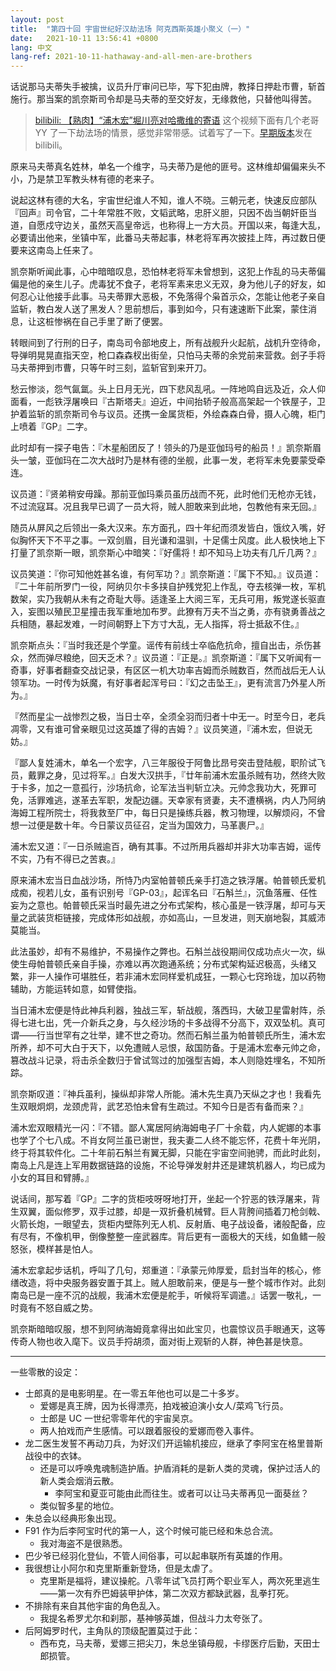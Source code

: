 ```yaml
---
layout: post
title:  "第四十回 宇宙世纪好汉劫法场 阿克西斯英雄小聚义（一）"
date:   2021-10-11 13:56:41 +0800
lang: 中文
lang-ref: 2021-10-11-hathaway-and-all-men-are-brothers
---
```


话说那马夫蒂失手被擒，议员升厅审问已毕，写下犯由牌，教择日押赴市曹，斩首施行。那当案的凯奈斯司令却是马夫蒂的至交好友，无缘救他，只替他叫得苦。

> [bilibili: 【熟肉】“浦木宏”堀川亮对哈撒维的寄语](https://www.bilibili.com/video/BV1yh411q7te) 这个视频下面有几个老哥 YY 了一下劫法场的情景，感觉非常带感。试着写了一下。[早期版本](https://www.bilibili.com/read/cv13531057)发在 bilibili。

原来马夫蒂真名姓林，单名一个维字，马夫蒂乃是他的匪号。这林维却偏偏来头不小，乃是禁卫军教头林有德的老来子。

说起这林有德的大名，宇宙世纪谁人不知，谁人不晓。三朝元老，快速反应部队『回声』司令官，二十年常胜不败，文韬武略，忠肝义胆，只因不齿当朝奸臣当道，自愿戍守边关，虽然天高皇帝远，也称得上一方大员。开国以来，每逢大乱，必要请出他来，坐镇中军，此番马夫蒂起事，林老将军再次披挂上阵，再过数日便要来这南岛上任来了。

凯奈斯听闻此事，心中暗暗叹息，恐怕林老将军未曾想到，这犯上作乱的马夫蒂偏偏是他的亲生儿子。虎毒犹不食子，老将军素来忠义无双，身为他儿子的好友，如何忍心让他接手此事。马夫蒂罪大恶极，不免落得个枭首示众，怎能让他老子亲自监斩，教白发人送了黑发人？思前想后，事到如今，只有速速断下此案，蒙住消息，让这桩惨祸在自己手里了断了便罢。

转眼间到了行刑的日子，南岛司令部地皮上，所有战舰升火起航，战机升空待命，导弹明晃晃直指天空，枪口森森杈出街垒，只怕马夫蒂的余党前来营救。刽子手将马夫蒂押到市曹，只等午时三刻，监斩官到来开刀。

愁云惨淡，怨气氤氲。头上日月无光，四下悲风乱吼。一阵地鸣自远及近，众人仰面看，一彪铁浮屠唤曰『古斯塔夫』迫近，中间抬轿子般高高架起一个铁屋子，卫护着监斩的凯奈斯司令与议员。还携一金属货柜，外绘森森白骨，摄人心魄，柜门上喷着『GP』二字。

此时却有一探子电告：『木星船团反了！领头的乃是亚伽玛号的船员！』凯奈斯眉头一皱，亚伽玛在二次大战时乃是林有德的坐舰，此事一发，老将军未免要蒙受牵连。

议员道：『贤弟稍安毋躁。那前亚伽玛乘员虽历战而不死，此时他们无枪亦无钱，不过流寇耳。况且我早已调了一员大将，贼人胆敢来到此地，包教他有来无回。』

随员从屏风之后领出一条大汉来。东方面孔，四十年纪而须发皆白，饿纹入嘴，好似胸怀天下不平之事。一双剑眉，目光谦和温驯，十足儒士风度。此人极快地上下打量了凯奈斯一眼，凯奈斯心中暗笑：『好儒将！却不知马上功夫有几斤几两？』

议员笑道：『你可知他姓甚名谁，有何军功？』凯奈斯道：『属下不知。』议员道：『二十年前所罗门一役，阿纳贝尔卡多挟自护残党犯上作乱，夺去核弹一枚，军机数架，实乃我朝从未有之奇耻大辱。适逢圣上大阅三军，无兵可用，叛党遂长驱直入，妄图以殖民卫星撞击我军重地加布罗。此獠有万夫不当之勇，亦有骁勇善战之兵相随，暴起发难，一时间朝野上下方寸大乱，无人指挥，将士抵敌不住。』

凯奈斯点头：『当时我还是个学童。谣传有前线士卒临危抗命，擅自出击，杀伤甚众，然而弹尽粮绝，回天乏术？』议员道：『正是。』凯奈斯道：『属下又听闻有一奇事，好事者翻查交战记录，有区区一机大功率吉姆而杀贼数百，然而战后无人认领军功。一时传为妖魔，有好事者起浑号曰：『幻之击坠王』，更有流言乃外星人所为。』

『然而星尘一战惨烈之极，当日士卒，全须全羽而归者十中无一。时至今日，老兵凋零，又有谁可曾亲眼见过这英雄了得的吉姆？』议员笑道，『浦木宏，但说无妨。』

『鄙人复姓浦木，单名一个宏字，八三年服役于阿鲁比昂号突击登陆舰，职阶试飞员，戴罪之身，见过将军。』白发大汉拱手，『廿年前浦木宏虽杀贼有功，然终大败于卡多，加之一意孤行，沙场抗命，论军法当判斩立决。元帅念我功大，死罪可免，活罪难逃，遂革去军职，发配边疆。天幸家有贤妻，夫不遭横祸，内人乃阿纳海姆工程所院士，将我救至厂中，每日只是操练兵器，教习物理，以解烦闷，不曾想一过便是数十年。今日蒙议员征召，定当为国效力，马革裹尸。』

浦木宏又道：『一日杀贼逾百，确有其事。不过所用兵器却并非大功率吉姆，谣传不实，乃有不得已之苦衷。』

原来浦木宏当日血战沙场，所恃乃内室帕普顿氏亲手打造之铁浮屠。帕普顿氏爱机成痴，视若儿女，虽有识别号『GP-03』，起诨名曰『石斛兰』，沉鱼落雁、任性妄为之意也。帕普顿氏采当时最先进之分布式架构，核心虽是一铁浮屠，却可与天量之武装货柜链接，完成体形如战舰，亦如高山，一旦发进，则天崩地裂，其威沛莫能当。

此法虽妙，却有不易维护，不易操作之弊也。石斛兰战役期间仅成功点火一次，纵使生母帕普顿氏亲自手操，亦难以再次跑通系统；分布式架构延迟极高，头绪又繁，非一人操作可堪胜任，若非浦木宏同样爱机成狂，一颗心七窍玲珑，加以药物辅助，方能运转如意，如臂使指。

当日浦木宏便是恃此神兵利器，独战三军，斩战舰，落西玛，大破卫星雷射阵，杀得七进七出，凭一介新兵之身，与久经沙场的卡多战得不分高下，双双坠机。真可谓——行当世罕有之壮举，建不世之奇功。然而石斛兰虽为帕普顿氏所生，浦木宏所养，却不可大白于天下，以免遭贼人忌恨，敌国防备。于是浦木宏奉元帅之命，篡改战斗记录，将击杀全数归于曾试驾过的加强型吉姆，本人则隐姓埋名，不知所踪。

凯奈斯叹道：『神兵虽利，操纵却非常人所能。浦木先生真乃天纵之才也！我看先生双眼炯炯，龙颈虎背，武艺恐怕未曾有生疏过。不知今日是否有备而来？』

浦木宏双眼精光一闪：『不错。鄙人寓居阿纳海姆电子厂十余载，内人妮娜的本事也学了个七八成。不肖女阿兰虽已谢世，我夫妻二人终不能忘怀，花费十年光阴，终于将其软件化。二十年前石斛兰有翼无脚，只能在宇宙空间驰骋，而此时此刻，南岛上凡是连上军用数据链路的设施，不论导弹发射井还是建筑机器人，均已成为小女的耳目和臂膊。』

说话间，那写着『GP』二字的货柜吱呀呀地打开，坐起一个狞恶的铁浮屠来，背生双翼，面似修罗，双手过膝，却是一双折叠机械臂。巨人背胯间插着刀枪剑戟、火箭长炮，一眼望去，货柜内壁陈列无人机、反射盾、电子战设备，诸般配备，应有尽有，不像机甲，倒像整整一座武器库。背后更有一面极大的天线，如鱼鳍一般怒张，模样甚是怕人。

浦木宏拿起步话机，呼叫了几句，郑重道：『承蒙元帅厚爱，启封当年的核心，修缮改造，将中央服务器安置于其上。贼人胆敢前来，便是与一整个城市作对。此刻南岛已是一座不沉的战舰，我浦木宏便是舵手，听候将军调遣。』话罢一敬礼，一时竟有不怒自威之势。

凯奈斯暗暗叹服，想不到阿纳海姆竟拿得出如此宝贝，也震惊议员手眼通天，这等传奇人物也收入麾下。议员手捋胡须，面对街上观斩的人群，神色甚是快意。

----

一些零散的设定：

- 士郎真的是电影明星。在一零五年他也可以是二十多岁。
  - 爱娜是真王牌，因为长得漂亮，拍戏被迫演小女人/菜鸡飞行员。
  - 士郎是 UC 一世纪零零年代的宇宙吴京。
  - 两人拍戏而产生感情。可以跟着服役的爱娜而卷入事件。
- 龙二医生发誓不再动刀兵，为好汉们开运输机接应，继承了李阿宝在格里普斯战役中的衣钵。
  - 还是可以呼唤鬼魂制造护盾。护盾消耗的是新人类的灵魂，保护过活人的新人类会烟消云散。
    - 李阿宝和夏亚可能由此而往生。或者可以让马夫蒂再见一面葵丝？
  - 类似智多星的地位。
- 朱总会以经典形象出现。
- F91 作为后李阿宝时代的第一人，这个时候可能已经和朱总合流。
  - 我对海盗不是很熟悉。
- 巴少爷已经羽化登仙，不管人间俗事，可以起串联所有英雄的作用。
- 我很想让小阿尔和克里斯重新登场，但是太虐了。
  - 克里斯是福将，建议操舵。八零年试飞员打两个职业军人，两次死里逃生——第一次有乔巴姆装甲护体，第二次双方都缺武器，乱拳打死。
- 不排除有来自其他宇宙的角色乱入。
  - 我提名希罗尤尔和刹那，基神够英雄，但战斗力太夸张了。
- 后阿姆罗时代，主角队的顶级配置莫过于此：
  - 西布克，马夫蒂，爱娜三把尖刀，朱总坐镇母舰，卡缪医疗后勤，天田士郎损管。